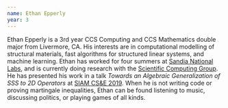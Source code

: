 ```yaml
---
name: Ethan Epperly
year: 3
---
```


Ethan Epperly is a 3rd year CCS Computing and CCS Mathematics double major from Livermore, CA.  His interests are in computational modelling of structural materials, fast algorithms for structured linear systems, and machine learning. Ethan has worked for four summers at [Sandia National Labs](http://www.sandia.gov), and is currently doing research with the [Scientific Computing Group](http://scg.ece.ucsb.edu). He has presented his work in a talk *Towards an Algebraic Generalization of SSS to 2D Operators* at [SIAM CS&E 2019](http://scg.ece.ucsb.edu/). When he is not writing code or proving martingale inequalities, Ethan can be found listening to music, discussing politics, or playing games of all kinds.
